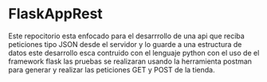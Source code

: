 # FlaskAppRest
Este repocitorio esta enfocado para el desarrrollo de una api que reciba peticiones
tipo JSON  desde el servidor  y lo guarde a una estructura de datos este desarrollo 
esca contruido con el lenguaje python  con el uso de el framework flask las pruebas 
se realizaran usando la herramienta postman para generar y realizar las peticiones 
GET y POST de la tienda.
